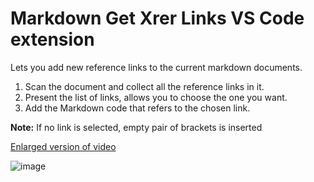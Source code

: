 # Markdown Get Xrer Links VS Code extension

Lets you add new reference links to the current markdown documents.

1. Scan the document and collect all the reference links in it.
2. Present the list of links, allows you to choose the one you want.
3. Add the Markdown code that refers to the chosen link.

**Note:** If no link is selected, empty pair of brackets is inserted

[Enlarged version of video](https://raw.githubusercontent.com/dfinke/vscode-GetXrefLink/master/images/GetXRefLink.gif)

![image](https://raw.githubusercontent.com/dfinke/vscode-GetXrefLink/master/images/GetXRefLink.gif)